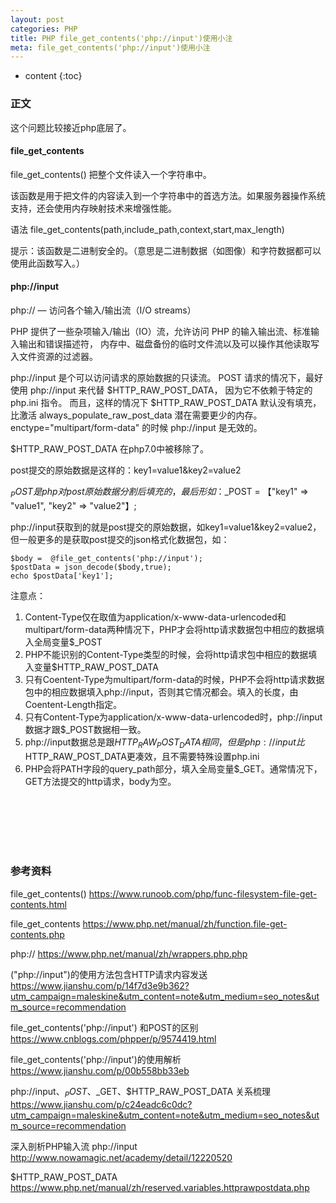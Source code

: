 ```yaml
---
layout: post
categories: PHP
title: PHP file_get_contents('php://input')使用小注
meta: file_get_contents('php://input')使用小注
---
```

* content
{:toc}

### 正文

这个问题比较接近php底层了。

#### file_get_contents

file_get_contents() 把整个文件读入一个字符串中。

该函数是用于把文件的内容读入到一个字符串中的首选方法。如果服务器操作系统支持，还会使用内存映射技术来增强性能。

语法 file_get_contents(path,include_path,context,start,max_length) 

提示：该函数是二进制安全的。（意思是二进制数据（如图像）和字符数据都可以使用此函数写入。）

#### php://input

php:// — 访问各个输入/输出流（I/O streams）

PHP 提供了一些杂项输入/输出（IO）流，允许访问 PHP 的输入输出流、标准输入输出和错误描述符， 
内存中、磁盘备份的临时文件流以及可以操作其他读取写入文件资源的过滤器。 

php://input 是个可以访问请求的原始数据的只读流。 POST 请求的情况下，最好使用 php://input 来代替 $HTTP_RAW_POST_DATA，
因为它不依赖于特定的 php.ini 指令。 而且，这样的情况下 $HTTP_RAW_POST_DATA 默认没有填充， 
比激活 always_populate_raw_post_data 潜在需要更少的内存。 enctype="multipart/form-data" 的时候 php://input 是无效的。 

$HTTP_RAW_POST_DATA 在php7.0中被移除了。

post提交的原始数据是这样的：key1=value1&key2=value2

$_POST是php对post原始数据分割后填充的，最后形如：$_POST = 【"key1" => "value1", "key2" => "value2"】;

php://input获取到的就是post提交的原始数据，如key1=value1&key2=value2，但一般更多的是获取post提交的json格式化数据包，如：
```
$body =  @file_get_contents('php://input');
$postData = json_decode($body,true);
echo $postData['key1'];
```

注意点：

1. Content-Type仅在取值为application/x-www-data-urlencoded和multipart/form-data两种情况下，PHP才会将http请求数据包中相应的数据填入全局变量$_POST
2. PHP不能识别的Content-Type类型的时候，会将http请求包中相应的数据填入变量$HTTP_RAW_POST_DATA
3. 只有Coentent-Type为multipart/form-data的时候，PHP不会将http请求数据包中的相应数据填入php://input，否则其它情况都会。填入的长度，由Coentent-Length指定。
4. 只有Content-Type为application/x-www-data-urlencoded时，php://input数据才跟$_POST数据相一致。
5. php://input数据总是跟$HTTP_RAW_POST_DATA相同，但是php://input比$HTTP_RAW_POST_DATA更凑效，且不需要特殊设置php.ini
6. PHP会将PATH字段的query_path部分，填入全局变量$_GET。通常情况下，GET方法提交的http请求，body为空。

<br/><br/><br/><br/><br/>
### 参考资料

file_get_contents() <https://www.runoob.com/php/func-filesystem-file-get-contents.html> 

file_get_contents <https://www.php.net/manual/zh/function.file-get-contents.php>

php:// <https://www.php.net/manual/zh/wrappers.php.php>

("php://input")的使用方法包含HTTP请求内容发送 <https://www.jianshu.com/p/14f7d3e9b362?utm_campaign=maleskine&utm_content=note&utm_medium=seo_notes&utm_source=recommendation>

file_get_contents('php://input') 和POST的区别 <https://www.cnblogs.com/phpper/p/9574419.html>

file_get_contents('php://input')的使用解析 <https://www.jianshu.com/p/00b558bb33eb>

php://input、$_POST、$_GET、$HTTP_RAW_POST_DATA 关系梳理 <https://www.jianshu.com/p/c24eadc6c0dc?utm_campaign=maleskine&utm_content=note&utm_medium=seo_notes&utm_source=recommendation>

深入剖析PHP输入流 php://input <http://www.nowamagic.net/academy/detail/12220520>

$HTTP_RAW_POST_DATA <https://www.php.net/manual/zh/reserved.variables.httprawpostdata.php>